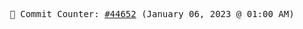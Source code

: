 <p align="center">
    <samp>
        📮 Commit Counter: <a href="https://github.com/Javascript-void0/Javascript-void0/commits/main">#44652</a> (January 06, 2023 @ 01:00 AM)
    </samp>
</p>